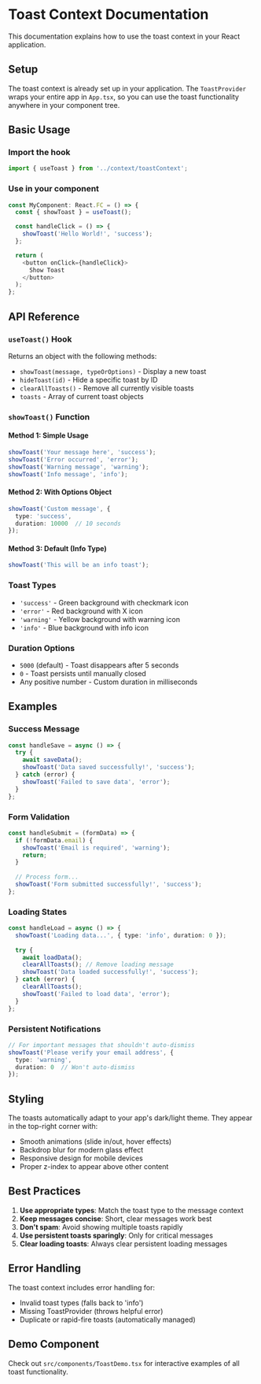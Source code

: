 # Toast Context Documentation

This documentation explains how to use the toast context in your React application.

## Setup

The toast context is already set up in your application. The `ToastProvider` wraps your entire app in `App.tsx`, so you can use the toast functionality anywhere in your component tree.

## Basic Usage

### Import the hook
```typescript
import { useToast } from '../context/toastContext';
```

### Use in your component
```typescript
const MyComponent: React.FC = () => {
  const { showToast } = useToast();

  const handleClick = () => {
    showToast('Hello World!', 'success');
  };

  return (
    <button onClick={handleClick}>
      Show Toast
    </button>
  );
};
```

## API Reference

### `useToast()` Hook

Returns an object with the following methods:

- `showToast(message, typeOrOptions)` - Display a new toast
- `hideToast(id)` - Hide a specific toast by ID
- `clearAllToasts()` - Remove all currently visible toasts
- `toasts` - Array of current toast objects

### `showToast()` Function

#### Method 1: Simple Usage
```typescript
showToast('Your message here', 'success');
showToast('Error occurred', 'error');
showToast('Warning message', 'warning');
showToast('Info message', 'info');
```

#### Method 2: With Options Object
```typescript
showToast('Custom message', {
  type: 'success',
  duration: 10000  // 10 seconds
});
```

#### Method 3: Default (Info Type)
```typescript
showToast('This will be an info toast');
```

### Toast Types

- `'success'` - Green background with checkmark icon
- `'error'` - Red background with X icon
- `'warning'` - Yellow background with warning icon
- `'info'` - Blue background with info icon

### Duration Options

- `5000` (default) - Toast disappears after 5 seconds
- `0` - Toast persists until manually closed
- Any positive number - Custom duration in milliseconds

## Examples

### Success Message
```typescript
const handleSave = async () => {
  try {
    await saveData();
    showToast('Data saved successfully!', 'success');
  } catch (error) {
    showToast('Failed to save data', 'error');
  }
};
```

### Form Validation
```typescript
const handleSubmit = (formData) => {
  if (!formData.email) {
    showToast('Email is required', 'warning');
    return;
  }
  
  // Process form...
  showToast('Form submitted successfully!', 'success');
};
```

### Loading States
```typescript
const handleLoad = async () => {
  showToast('Loading data...', { type: 'info', duration: 0 });
  
  try {
    await loadData();
    clearAllToasts(); // Remove loading message
    showToast('Data loaded successfully!', 'success');
  } catch (error) {
    clearAllToasts();
    showToast('Failed to load data', 'error');
  }
};
```

### Persistent Notifications
```typescript
// For important messages that shouldn't auto-dismiss
showToast('Please verify your email address', {
  type: 'warning',
  duration: 0  // Won't auto-dismiss
});
```

## Styling

The toasts automatically adapt to your app's dark/light theme. They appear in the top-right corner with:

- Smooth animations (slide in/out, hover effects)
- Backdrop blur for modern glass effect
- Responsive design for mobile devices
- Proper z-index to appear above other content

## Best Practices

1. **Use appropriate types**: Match the toast type to the message context
2. **Keep messages concise**: Short, clear messages work best
3. **Don't spam**: Avoid showing multiple toasts rapidly
4. **Use persistent toasts sparingly**: Only for critical messages
5. **Clear loading toasts**: Always clear persistent loading messages

## Error Handling

The toast context includes error handling for:
- Invalid toast types (falls back to 'info')
- Missing ToastProvider (throws helpful error)
- Duplicate or rapid-fire toasts (automatically managed)

## Demo Component

Check out `src/components/ToastDemo.tsx` for interactive examples of all toast functionality.
